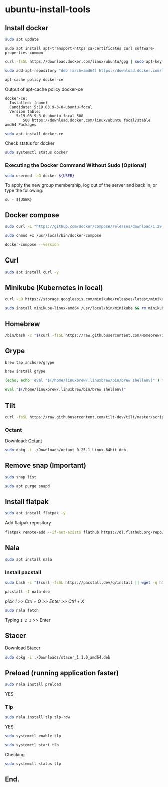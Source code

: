 # ubuntu-install-tools


## Install docker
```bash
sudo apt update
```

```bashh
sudo apt install apt-transport-https ca-certificates curl software-properties-common
```

```bash
curl -fsSL https://download.docker.com/linux/ubuntu/gpg | sudo apt-key add -
```

```bash
sudo add-apt-repository "deb [arch=amd64] https://download.docker.com/linux/ubuntu focal stable"
```

```bash
apt-cache policy docker-ce
```
Output of apt-cache policy docker-ce
```
docker-ce:
  Installed: (none)
  Candidate: 5:19.03.9~3-0~ubuntu-focal
  Version table:
     5:19.03.9~3-0~ubuntu-focal 500
        500 https://download.docker.com/linux/ubuntu focal/stable amd64 Packages
```

```bash
sudo apt install docker-ce
```

Check status for docker
```bash
sudo systemctl status docker
```

### Executing the Docker Command Without Sudo (Optional)

```bash
sudo usermod -aG docker ${USER}
```
To apply the new group membership, log out of the server and back in, or type the following:
```
su - ${USER}
```

## Docker compose
```bash
sudo curl -L "https://github.com/docker/compose/releases/download/1.29.2/docker-compose-$(uname -s)-$(uname -m)" -o /usr/local/bin/docker-compose
```

```bash
sudo chmod +x /usr/local/bin/docker-compose
```

```bash
docker-compose --version
```

## Curl
```bash
sudo apt install curl -y
```

## Minikube (Kubernetes in local)
```bash
curl -LO https://storage.googleapis.com/minikube/releases/latest/minikube-linux-amd64
```

```bash
sudo install minikube-linux-amd64 /usr/local/bin/minikube && rm minikube-linux-amd64
```

## Homebrew
```bash
/bin/bash -c "$(curl -fsSL https://raw.githubusercontent.com/Homebrew/install/HEAD/install.sh)"
```

## Grype
```bash
brew tap anchore/grype
```

```bash
brew install grype
```
```bash
(echo; echo 'eval "$(/home/linuxbrew/.linuxbrew/bin/brew shellenv)"') >> /home/thainguyencoffee/.bashrc

eval "$(/home/linuxbrew/.linuxbrew/bin/brew shellenv)"
```

## Tilt
```bash
curl -fsSL https://raw.githubusercontent.com/tilt-dev/tilt/master/scripts/install.sh | bash
```

### Octant
Download: [Octant](https://github.com/vmware-archive/octant/releases/download/v0.25.1/octant_0.25.1_Linux-64bit.deb)

```bash
sudo dpkg -i ./Downloads/octant_0.25.1_Linux-64bit.deb
```

## Remove snap (Important)
```bash
sudo snap list
```

```bash
sudo apt purge snapd
```

## Install flatpak
```bash
sudo apt install flatpak -y
```
Add flatpak repository
```bash
flatpak remote-add --if-not-exists flathub https://dl.flathub.org/repo/flathub.flatpakrepo
```

## Nala
```bash
sudo apt install nala
```

### Install pacstall
```bash
sudo bash -c "$(curl -fsSL https://pacstall.dev/q/install || wget -q https://pacstall.dev/q/install -O -)"
```

```bash
pacstall -I nala-deb
```
_pick 1  >> Ctrl + O >> Enter >> Ctrl + X_

```bash
sudo nala fetch
```
Typing `1 2 3` >> Enter

## Stacer
Download [Stacer](https://github.com/oguzhaninan/Stacer/releases/download/v1.1.0/stacer_1.1.0_amd64.deb)

```bash
sudo dpkg -i ./Downloads/stacer_1.1.0_amd64.deb
```

## Preload (running application faster)
```bash
sudo nala install preload
```
YES

### Tlp
```bash
sudo nala install tlp tlp-rdw
```
YES

```bash
sudo systemctl enable tlp
```

```bash
sudo systemctl start tlp
```

Checking
```bash
sudo systemctl status tlp
```

## End.
